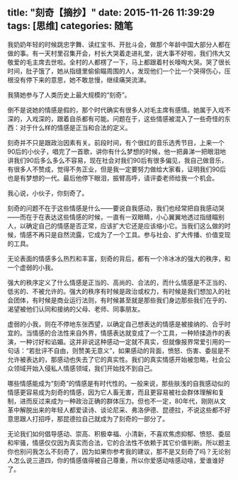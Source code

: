 title: "刻奇【摘抄】"
date: 2015-11-26 11:39:29
tags: [思维]
categories: 随笔
---
我奶奶年轻的时候跳忠字舞、读红宝书、开批斗会，做那个年龄中国大部分人都在做的事。有一天村里召集开会，村长大哭着走进礼堂，说大事不好啦，我们伟大又敬爱的毛主席去世啦。全村的人都楞了一下，马上都跟着村长嚎啕大哭。哭了很长时间，肚子饿了，她从指缝里偷偷瞄周围的人，发现他们一个比一个哭得伤心，压根没有停下来的意思，她不敢怠慢，继续痛哭流涕。
<!--more-->
我猜她参与了人类历史上最大规模的“刻奇”。

倒不是说她的情感是假的，那个时代确实有很多人对毛主席有感情。她属于入戏不深的，入戏深的，跟着自杀都有可能。问题在于，这些情感被混入了一些奇怪的东西：对于什么样的情感是正当和合法的定义。

刻奇并不只是跟政治因素有关。前段时间，有个很红的音乐选秀节目，上来一个90后的小伙子，唱完了一首歌，讲你有什么梦想的时候，他一把鼻涕一把眼泪地讲我们90后多么多么不容易，现在社会对我们90后有很多偏见，我自己做音乐，有很多人不赞成，觉得不务正业，但是我一定要努力做给大家看，证明我们90后也是有梦想的一代。最后他停下眼泪，振臂高呼，请评委老师给我一个机会。

我心说，小伙子，你刻奇了。

刻奇的问题不在于这些情感是什么——要说自我感动，我们也经常把自我感动哭——而在于在表达这些情感的时候，一直有一双眼睛，小心翼翼地透过指缝瞄别人，以确定自己的情感是否正常，应该扩大它还是应该缩小它。当我们这么做的时候，情感不再只是自然流露，它成为了一个工具。参与社会、扩大传播、价值变现的工具。

无论表面的情感多么热烈和丰富，刻奇的背后，都有一个冷冰冰的强大的秩序，和一个虚弱的小我。

强大的秩序定义了什么情感是正当的、高尚的、合法的，而什么情感是不正当的、低劣的、不被允许的。强大的秩序有时候是政治或权力，有时候是我们想加入的社会团体，有时候是商业运行法则，有时候甚至就是那些我们身边那些我们在乎的、渴望被他们认同和接纳的父母、老师、同事朋友。

虚弱的小我，则在不停地东张西望，以确定自己想表达的情感是被接纳的、合乎时宜的。当情感的合法性来自外界，情感表达就变成了一个工具，一种矫揉造作的表演，一种讨好和谄媚。这并非说这种感动一定就不真实，但就像报界常爱引用的一句话：“若批评不自由，则赞美无意义”，如果感动的背面，愤怒、伤害、委屈是不允许被表达的，那感动也失去了它的真实性。我们的真实情感开始被忽略，社会公众领域开始入侵私人情感领域，我们开始找不到自己。

哪些情感能成为“刻奇”的情感是有时代性的。一般来说，那些肤浅的自我感动似的情感更容易成为刻奇的情感，因为它人畜无害，而且更容易被社会群体理解和复制，进而反过来成为一种政治正确的群体压力。但也不一定，80年代，刚刚从文革中解脱出来的年轻人都爱读诗、谈论尼采、弗洛伊德、昆德拉，不说这些都不好意思跟人打招呼，那昆德拉自己就成为了刻奇的一部分了。

无论我们如何倡导感动、崇高、积极幸福、小清新，不喜欢焦虑抑郁、愤怒、委屈和牢骚，情感仅仅因为真实而合法，它的合法性不依赖于其它价值判断。所以题主你也别问我怎么不刻奇了，因为如果你参考我的建议，那不是又刻奇了吗？无论别人怎么说三道四，你的情感值得被自己尊重，所以你爱感动啥感动啥，爱谁谁好了。
